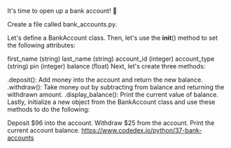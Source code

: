 It's time to open up a bank account! 🏦

Create a file called bank_accounts.py.

Let's define a BankAccount class. Then, let's use the __init__() method to set the following attributes:

first_name (string)
last_name (string)
account_id (integer)
account_type (string)
pin (integer)
balance (float)
Next, let's create three methods:

.deposit(): Add money into the account and return the new balance.
.withdraw(): Take money out by subtracting from balance and returning the withdrawn amount.
.display_balance(): Print the current value of balance.
Lastly, initialize a new object from the BankAccount class and use these methods to do the following:

Deposit $96 into the account.
Withdraw $25 from the account.
Print the current account balance.
https://www.codedex.io/python/37-bank-accounts